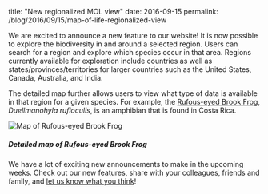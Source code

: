 title: "New regionalized MOL view"
date: 2016-09-15
permalink: /blog/2016/09/15/map-of-life-regionalized-view


We are excited to announce a new feature to our website! It is now possible to explore the biodiversity in and around a 
selected region. Users can search for a region and explore which species occur in that area. Regions currently 
available for exploration include countries as well as states/provinces/territories for larger countries such as the 
United States, Canada, Australia, and India.

The detailed map further allows users to view what type of data is available in that region for a given species. 
For example, the [Rufous-eyed Brook Frog](https://mol.org/species/map/Duellmanohyla_rufioculis?region=costa+rica), 
*Duellmanohyla rufioculis*, is an amphibian that is found in Costa Rica.

<div class="row padded">
    <div class="col-md-12 padded">
        <img class="center-block" alt="Map of Rufous-eyed Brook Frog" src="/content_static/blog/2016-09-15/duellmanohyla_rufioculis_view.png" />
        <div class="caption centered"><h5><em>Detailed map of Rufous-eyed Brook Frog</em></h5></div>
    </div>
</div>

We have a lot of exciting new announcements to make in the upcoming weeks. Check out our new features, share with your 
colleagues, friends and family, and [let us know what you think](https://mol.org/feedback)!
